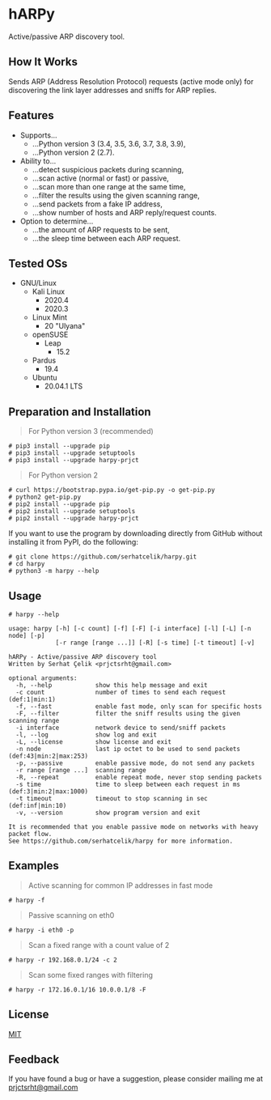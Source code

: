 # hARPy

Active/passive ARP discovery tool.

## How It Works

Sends ARP (Address Resolution Protocol) requests (active mode only) for discovering the link layer addresses and sniffs for ARP replies.

## Features

- Supports...
    - ...Python version 3 (3.4, 3.5, 3.6, 3.7, 3.8, 3.9),
    - ...Python version 2 (2.7).
- Ability to...
    - ...detect suspicious packets during scanning,
    - ...scan active (normal or fast) or passive,
    - ...scan more than one range at the same time,
    - ...filter the results using the given scanning range,
    - ...send packets from a fake IP address,
    - ...show number of hosts and ARP reply/request counts.
- Option to determine...
    - ...the amount of ARP requests to be sent,
    - ...the sleep time between each ARP request.

## Tested OSs

- GNU/Linux
    - Kali Linux
        - 2020.4
        - 2020.3
    - Linux Mint
        - 20 "Ulyana"
    - openSUSE
        - Leap
            - 15.2
    - Pardus
        - 19.4
    - Ubuntu
        - 20.04.1 LTS

## Preparation and Installation

> For Python version 3 (recommended)

```
# pip3 install --upgrade pip
# pip3 install --upgrade setuptools
# pip3 install --upgrade harpy-prjct
```

> For Python version 2

```
# curl https://bootstrap.pypa.io/get-pip.py -o get-pip.py
# python2 get-pip.py
# pip2 install --upgrade pip
# pip2 install --upgrade setuptools
# pip2 install --upgrade harpy-prjct
```

If you want to use the program by downloading directly from GitHub without installing it from PyPI, do the following:

```
# git clone https://github.com/serhatcelik/harpy.git
# cd harpy
# python3 -m harpy --help
```

## Usage

```
# harpy --help
```

```
usage: harpy [-h] [-c count] [-f] [-F] [-i interface] [-l] [-L] [-n node] [-p]
             [-r range [range ...]] [-R] [-s time] [-t timeout] [-v]

hARPy - Active/passive ARP discovery tool
Written by Serhat Çelik <prjctsrht@gmail.com>

optional arguments:
  -h, --help            show this help message and exit
  -c count              number of times to send each request (def:1|min:1)
  -f, --fast            enable fast mode, only scan for specific hosts
  -F, --filter          filter the sniff results using the given scanning range
  -i interface          network device to send/sniff packets
  -l, --log             show log and exit
  -L, --license         show license and exit
  -n node               last ip octet to be used to send packets (def:43|min:2|max:253)
  -p, --passive         enable passive mode, do not send any packets
  -r range [range ...]  scanning range
  -R, --repeat          enable repeat mode, never stop sending packets
  -s time               time to sleep between each request in ms (def:3|min:2|max:1000)
  -t timeout            timeout to stop scanning in sec (def:inf|min:10)
  -v, --version         show program version and exit

It is recommended that you enable passive mode on networks with heavy packet flow.
See https://github.com/serhatcelik/harpy for more information.
```

## Examples

> Active scanning for common IP addresses in fast mode

```
# harpy -f
```

> Passive scanning on eth0

```
# harpy -i eth0 -p
```

> Scan a fixed range with a count value of 2

```
# harpy -r 192.168.0.1/24 -c 2
```

> Scan some fixed ranges with filtering

```
# harpy -r 172.16.0.1/16 10.0.0.1/8 -F
```

## License

[MIT](https://choosealicense.com/licenses/mit/)

## Feedback

If you have found a bug or have a suggestion, please consider mailing me at <prjctsrht@gmail.com>
